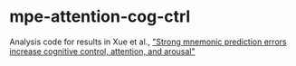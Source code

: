 # mpe-attention-cog-ctrl

Analysis code for results in Xue et al., ["Strong mnemonic prediction errors increase cognitive control, attention, and arousal"](https://doi.org/10.1101/2025.10.02.680173)
